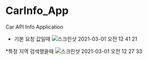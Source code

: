 # CarInfo_App
Car API Info Application

* 기본 요청 값일때
![스크린샷 2021-03-01 오전 12 41 21](https://user-images.githubusercontent.com/73155839/109424481-1768f600-7a27-11eb-8e7e-5abbddf447a7.png)

*특정 지역 검색했을때
![스크린샷 2021-03-01 오전 12 27 33](https://user-images.githubusercontent.com/73155839/109424484-1afc7d00-7a27-11eb-9bcf-fbe7d8829045.png)
